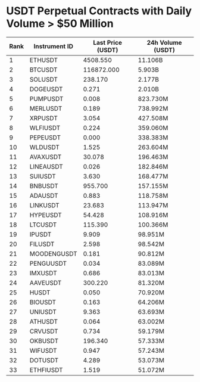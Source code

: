 # USDT Perpetual Contracts with Daily Volume > $50 Million

| Rank | Instrument ID | Last Price (USDT) | 24h Volume (USDT) |
|------|---------------|-------------------|-------------------|
| 1 | ETHUSDT | 4508.550 | 11.106B |
| 2 | BTCUSDT | 116872.000 | 5.903B |
| 3 | SOLUSDT | 238.170 | 2.177B |
| 4 | DOGEUSDT | 0.271 | 2.010B |
| 5 | PUMPUSDT | 0.008 | 823.730M |
| 6 | MERLUSDT | 0.189 | 738.992M |
| 7 | XRPUSDT | 3.054 | 427.508M |
| 8 | WLFIUSDT | 0.224 | 359.060M |
| 9 | PEPEUSDT | 0.000 | 338.383M |
| 10 | WLDUSDT | 1.525 | 263.604M |
| 11 | AVAXUSDT | 30.078 | 196.463M |
| 12 | LINEAUSDT | 0.026 | 182.846M |
| 13 | SUIUSDT | 3.630 | 168.477M |
| 14 | BNBUSDT | 955.700 | 157.155M |
| 15 | ADAUSDT | 0.883 | 118.758M |
| 16 | LINKUSDT | 23.683 | 113.947M |
| 17 | HYPEUSDT | 54.428 | 108.916M |
| 18 | LTCUSDT | 115.390 | 100.366M |
| 19 | IPUSDT | 9.909 | 98.951M |
| 20 | FILUSDT | 2.598 | 98.542M |
| 21 | MOODENGUSDT | 0.181 | 90.812M |
| 22 | PENGUUSDT | 0.034 | 83.089M |
| 23 | IMXUSDT | 0.686 | 83.013M |
| 24 | AAVEUSDT | 300.220 | 81.320M |
| 25 | HUSDT | 0.050 | 70.920M |
| 26 | BIOUSDT | 0.163 | 64.206M |
| 27 | UNIUSDT | 9.363 | 63.693M |
| 28 | ATHUSDT | 0.064 | 63.002M |
| 29 | CRVUSDT | 0.734 | 59.179M |
| 30 | OKBUSDT | 196.340 | 57.333M |
| 31 | WIFUSDT | 0.947 | 57.243M |
| 32 | DOTUSDT | 4.289 | 53.073M |
| 33 | ETHFIUSDT | 1.519 | 51.072M |
